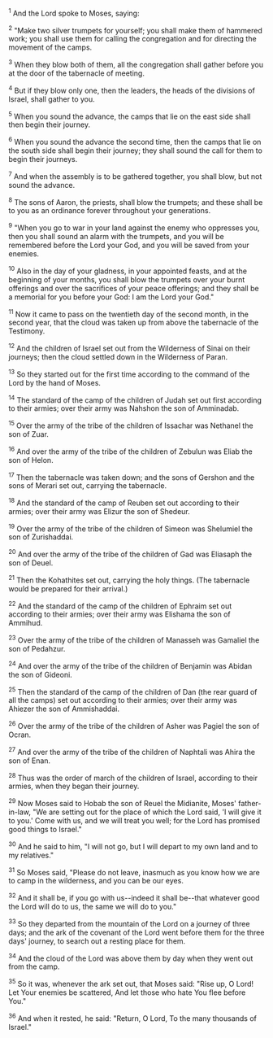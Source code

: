 <sup>1</sup> 
And the Lord spoke to Moses, saying: 

<sup>2</sup> 
"Make two silver trumpets for yourself; you shall make them of hammered work; you shall use them for calling the congregation and for directing the movement of the camps. 

<sup>3</sup> 
When they blow both of them, all the congregation shall gather before you at the door of the tabernacle of meeting. 

<sup>4</sup> 
But if they blow only one, then the leaders, the heads of the divisions of Israel, shall gather to you. 

<sup>5</sup> 
When you sound the advance, the camps that lie on the east side shall then begin their journey. 

<sup>6</sup> 
When you sound the advance the second time, then the camps that lie on the south side shall begin their journey; they shall sound the call for them to begin their journeys. 

<sup>7</sup> 
And when the assembly is to be gathered together, you shall blow, but not sound the advance. 

<sup>8</sup> 
The sons of Aaron, the priests, shall blow the trumpets; and these shall be to you as an ordinance forever throughout your generations. 

<sup>9</sup> 
"When you go to war in your land against the enemy who oppresses you, then you shall sound an alarm with the trumpets, and you will be remembered before the Lord your God, and you will be saved from your enemies. 

<sup>10</sup> 
Also in the day of your gladness, in your appointed feasts, and at the beginning of your months, you shall blow the trumpets over your burnt offerings and over the sacrifices of your peace offerings; and they shall be a memorial for you before your God: I am the Lord your God." 

<sup>11</sup> 
Now it came to pass on the twentieth day of the second month, in the second year, that the cloud was taken up from above the tabernacle of the Testimony. 

<sup>12</sup> 
And the children of Israel set out from the Wilderness of Sinai on their journeys; then the cloud settled down in the Wilderness of Paran. 

<sup>13</sup> 
So they started out for the first time according to the command of the Lord by the hand of Moses. 

<sup>14</sup> 
The standard of the camp of the children of Judah set out first according to their armies; over their army was Nahshon the son of Amminadab. 

<sup>15</sup> 
Over the army of the tribe of the children of Issachar was Nethanel the son of Zuar. 

<sup>16</sup> 
And over the army of the tribe of the children of Zebulun was Eliab the son of Helon. 

<sup>17</sup> 
Then the tabernacle was taken down; and the sons of Gershon and the sons of Merari set out, carrying the tabernacle. 

<sup>18</sup> 
And the standard of the camp of Reuben set out according to their armies; over their army was Elizur the son of Shedeur. 

<sup>19</sup> 
Over the army of the tribe of the children of Simeon was Shelumiel the son of Zurishaddai. 

<sup>20</sup> 
And over the army of the tribe of the children of Gad was Eliasaph the son of Deuel. 

<sup>21</sup> 
Then the Kohathites set out, carrying the holy things. (The tabernacle would be prepared for their arrival.) 

<sup>22</sup> 
And the standard of the camp of the children of Ephraim set out according to their armies; over their army was Elishama the son of Ammihud. 

<sup>23</sup> 
Over the army of the tribe of the children of Manasseh was Gamaliel the son of Pedahzur. 

<sup>24</sup> 
And over the army of the tribe of the children of Benjamin was Abidan the son of Gideoni. 

<sup>25</sup> 
Then the standard of the camp of the children of Dan (the rear guard of all the camps) set out according to their armies; over their army was Ahiezer the son of Ammishaddai. 

<sup>26</sup> 
Over the army of the tribe of the children of Asher was Pagiel the son of Ocran. 

<sup>27</sup> 
And over the army of the tribe of the children of Naphtali was Ahira the son of Enan. 

<sup>28</sup> 
Thus was the order of march of the children of Israel, according to their armies, when they began their journey. 

<sup>29</sup> 
Now Moses said to Hobab the son of Reuel the Midianite, Moses' father-in-law, "We are setting out for the place of which the Lord said, 'I will give it to you.' Come with us, and we will treat you well; for the Lord has promised good things to Israel." 

<sup>30</sup> 
And he said to him, "I will not go, but I will depart to my own land and to my relatives." 

<sup>31</sup> 
So Moses said, "Please do not leave, inasmuch as you know how we are to camp in the wilderness, and you can be our eyes. 

<sup>32</sup> 
And it shall be, if you go with us--indeed it shall be--that whatever good the Lord will do to us, the same we will do to you." 

<sup>33</sup> 
So they departed from the mountain of the Lord on a journey of three days; and the ark of the covenant of the Lord went before them for the three days' journey, to search out a resting place for them. 

<sup>34</sup> 
And the cloud of the Lord was above them by day when they went out from the camp. 

<sup>35</sup> 
So it was, whenever the ark set out, that Moses said: "Rise up, O Lord! Let Your enemies be scattered, And let those who hate You flee before You." 

<sup>36</sup> 
And when it rested, he said: "Return, O Lord, To the many thousands of Israel."